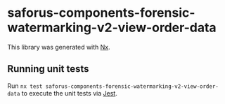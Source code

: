 # saforus-components-forensic-watermarking-v2-view-order-data

This library was generated with [Nx](https://nx.dev).

## Running unit tests

Run `nx test saforus-components-forensic-watermarking-v2-view-order-data` to execute the unit tests via [Jest](https://jestjs.io).
